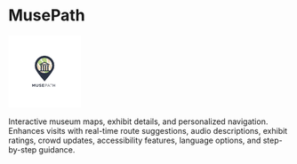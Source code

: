 
# MusePath
<img src="musepath_logo-nobg.png" width="130" alt="MusePath Logo"> 

Interactive museum maps, exhibit details, and personalized navigation. Enhances visits with real-time route suggestions, audio descriptions, exhibit ratings, crowd updates, accessibility features, language options, and step-by-step guidance.
